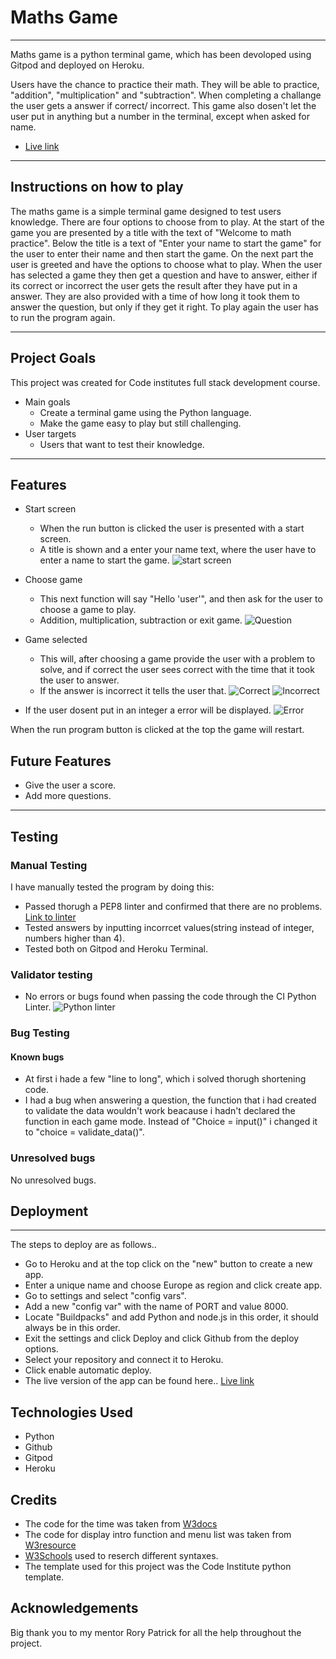 # Maths Game #
---
Maths game is a python terminal game, which has been devoloped using Gitpod and deployed on Heroku. 

Users have the chance to practice their math. They will be able to practice, "addition", "multiplication" and "subtraction". 
When completing a challange the user gets a answer if correct/ incorrect.
This game also dosen't let the user put in anything but a number in the terminal, except when asked for name. 
* [Live link](https://python-game.herokuapp.com/ "Live Game link")

--- 
## Instructions on how to play ##

The maths game is a simple terminal game designed to test users knowledge. 
There are four options to choose from to play. 
At the start of the game you are presented by a title with the text of "Welcome to math practice". 
Below the title is a text of "Enter your name to start the game" for the user to enter their name and then start the game. 
On the next part the user is greeted and have the options to choose what to play. When the user has selected a game they then get a question and have to answer, either if its correct or incorrect the user gets the result after they have put in a answer. They are also provided with a time of how long it took them to answer the question, but only if they get it right. 
To play again the user has to run the program again.  

--- 
## Project Goals ##

This project was created for Code institutes full stack development course. 
* Main goals 
   * Create a terminal game using the Python language. 
   * Make the game easy to play but still challenging.
* User targets
   * Users that want to test their knowledge.

---
## Features ##
*  Start screen 
    * When the run button is clicked the user is presented with a start screen. 
    * A title is shown and a enter your name text, where the user have to enter a name to start the game. 
![start screen](images/start%20screen.png)

* Choose game
    * This next function will say "Hello 'user'", and then ask for the user to choose a game to play.
    * Addition, multiplication, subtraction or exit game. 
![Question](images/question.png)
* Game selected 
    * This will, after choosing a game provide the user with a problem to solve, and if correct the user sees correct with the time that it took the user to answer. 
    * If the answer is incorrect it tells the user that. 
![Correct](images/correct.png)
![Incorrect](images/incorrect.png)

* If the user dosent put in an integer a error will be displayed.
![Error](images/error.png)

When the run program button is clicked at the top the game will restart. 
## Future Features ##
* Give the user a score. 
* Add more questions. 

---
## Testing ## 
### Manual Testing ###
I have manually tested the program by doing this: 
* Passed thorugh a PEP8 linter and confirmed that there are no problems. [Link to linter](https://pep8ci.herokuapp.com/#/ "link to linter") 
* Tested answers by inputting incorrcet values(string instead of integer, numbers higher than 4).
* Tested both on Gitpod and Heroku Terminal. 

### Validator testing ### 
* No errors or bugs found when passing the code through the CI Python Linter. 
![Python linter](images/python%20linter.png)

### Bug Testing 
#### Known bugs ####
* At first i hade a few "line to long", which i solved thorugh shortening code. 
* I had a bug when answering a question, the function that i had created to validate the data wouldn't work beacause i hadn't declared the function in each game mode. Instead of "Choice = input()" i changed it to  "choice = validate_data()". 
### Unresolved bugs
No unresolved bugs. 


## Deployment ##
---
The steps to deploy are as follows..
* Go to Heroku and at the top click on the "new" button to create a new app. 
* Enter a unique name and choose Europe as region and click create app. 
* Go to settings and select "config vars". 
* Add a new "config var" with the name of PORT and value 8000.
* Locate "Buildpacks" and add Python and node.js in this order, it should always be in this order. 
* Exit the settings and click Deploy and click Github from the deploy options. 
* Select your repository and connect it to Heroku. 
* Click enable automatic deploy. 
* The live version of the app can be found here.. [Live link](https://python-game.herokuapp.com/ "Live Game link")

## Technologies Used ## 
* Python 
* Github 
* Gitpod
* Heroku

## Credits ## 
* The code for the time was taken from [W3docs](https://www.w3docs.com/snippets/python/how-do-i-measure-elapsed-time-in-python.html/ "W3docs")
* The code for display intro function and menu list was taken from [W3resource](https://www.w3resource.com/python-exercises/math/python-math-exercise-63.php/ "W3resource")
* [W3Schools](https://www.w3schools.com/python/default.asp/ "W3Schools") used to reserch different syntaxes. 
* The template used for this project was the Code Institute python template. 

## Acknowledgements ## 
Big thank you to my mentor Rory Patrick for all the help throughout the project. 


